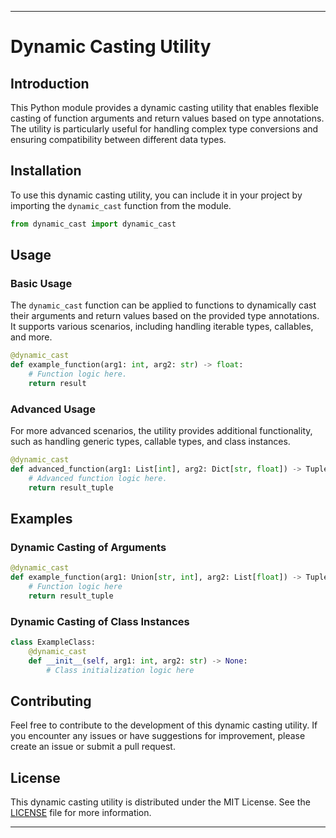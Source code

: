 ---

# Dynamic Casting Utility

## Introduction

This Python module provides a dynamic casting utility that enables flexible casting of function arguments and return values based on type annotations. The utility is particularly useful for handling complex type conversions and ensuring compatibility between different data types.

## Installation

To use this dynamic casting utility, you can include it in your project by importing the `dynamic_cast` function from the module.

```python
from dynamic_cast import dynamic_cast
```

## Usage

### Basic Usage

The `dynamic_cast` function can be applied to functions to dynamically cast their arguments and return values based on the provided type annotations. It supports various scenarios, including handling iterable types, callables, and more.

```python
@dynamic_cast
def example_function(arg1: int, arg2: str) -> float:
    # Function logic here.
    return result
```

### Advanced Usage

For more advanced scenarios, the utility provides additional functionality, such as handling generic types, callable types, and class instances.

```python
@dynamic_cast
def advanced_function(arg1: List[int], arg2: Dict[str, float]) -> Tuple[str, int]:
    # Advanced function logic here.
    return result_tuple
```

## Examples

### Dynamic Casting of Arguments

```python
@dynamic_cast
def example_function(arg1: Union[str, int], arg2: List[float]) -> Tuple[str, List[int]]:
    # Function logic here
    return result_tuple
```

### Dynamic Casting of Class Instances

```python
class ExampleClass:
    @dynamic_cast
    def __init__(self, arg1: int, arg2: str) -> None:
        # Class initialization logic here
```

## Contributing

Feel free to contribute to the development of this dynamic casting utility. If you encounter any issues or have suggestions for improvement, please create an issue or submit a pull request.

## License

This dynamic casting utility is distributed under the MIT License. See the [LICENSE](LICENSE) file for more information.

---